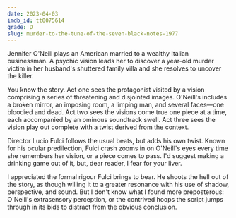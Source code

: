 ```yaml
---
date: 2023-04-03
imdb_id: tt0075614
grade: D
slug: murder-to-the-tune-of-the-seven-black-notes-1977
---
```


Jennifer O'Neill plays an American married to a wealthy Italian businessman. A psychic vision leads her to discover a year-old murder victim in her husband's shuttered family villa and she resolves to uncover the killer.

<!-- end -->

You know the story. Act one sees the protagonist visited by a vision comprising a series of threatening and disjointed images. O'Neill's includes a broken mirror, an imposing room, a limping man, and several faces—one bloodied and dead. Act two sees the visions come true one piece at a time, each accompanied by an ominous soundtrack swell. Act three sees the vision play out complete with a twist derived from the context.

Director Lucio Fulci follows the usual beats, but adds his own twist. Known for his ocular predilection, Fulci crash zooms in on O'Neill's eyes every time she remembers her vision, or a piece comes to pass. I'd suggest making a drinking game out of it, but, dear reader, I fear for your liver.

I appreciated the formal rigour Fulci brings to bear. He shoots the hell out of the story, as though willing it to a greater resonance with his use of shadow, perspective, and sound. But I don't know what I found more preposterous: O'Neill's extrasensory perception, or the contrived hoops the script jumps through in its bids to distract from the obvious conclusion.
